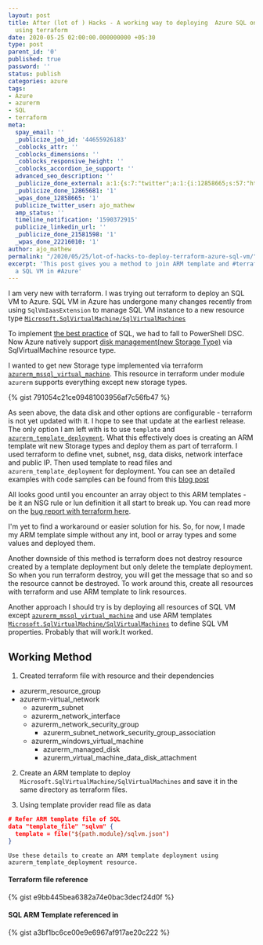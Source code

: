 ```yaml
---
layout: post
title: After (lot of ) Hacks - A working way to deploying  Azure SQL on Virtual Machine
  using terraform
date: 2020-05-25 02:00:00.000000000 +05:30
type: post
parent_id: '0'
published: true
password: ''
status: publish
categories: azure
tags:
- Azure
- azurerm
- SQL
- terraform
meta:
  spay_email: ''
  _publicize_job_id: '44655926183'
  _coblocks_attr: ''
  _coblocks_dimensions: ''
  _coblocks_responsive_height: ''
  _coblocks_accordion_ie_support: ''
  advanced_seo_description: ''
  _publicize_done_external: a:1:{s:7:"twitter";a:1:{i:12858665;s:57:"https://twitter.com/ajo_mathew/status/1264383480500310017";}}
  _publicize_done_12865681: '1'
  _wpas_done_12858665: '1'
  publicize_twitter_user: ajo_mathew
  amp_status: ''
  timeline_notification: '1590372915'
  publicize_linkedin_url: ''
  _publicize_done_21581598: '1'
  _wpas_done_22216010: '1'
author: ajo_mathew
permalink: "/2020/05/25/lot-of-hacks-to-deploy-terraform-azure-sql-vm/"
excerpt: 'This post gives you a method to join ARM template and #terraform to deploy
  a SQL VM in #Azure'
---
```


I am very new with terraform. I was trying out terraform to deploy an SQL VM to Azure. SQL VM in Azure has undergone many changes recently from using `SqlVmIaasExtension` to manage SQL VM instance to a new resource type [`Microsoft.SqlVirtualMachine/SqlVirtualMachines`](https://github.com/Azure/azure-quickstart-templates/blob/master/101-sql-vm-new-storage/azuredeploy.json)

To implement [the best practice](https://docs.microsoft.com/en-us/azure/virtual-machines/windows/sql/virtual-machines-windows-sql-performance#disks-guidance) of  SQL, we had to fall to PowerShell DSC. Now Azure natively support [disk management(new Storage Type)](https://docs.microsoft.com/en-us/azure/virtual-machines/windows/sql/virtual-machines-windows-sql-server-storage-configuration) via SqlVirtualMachine resource type.

I wanted to get new Storage type implemented via terraform [`azurerm_mssql_virtual_machine`](https://www.terraform.io/docs/providers/azurerm/r/mssql_virtual_machine.html). This resource in terraform under module `azurerm` supports everything except new storage types.

{% gist 791054c21ce09481003956af7c56fb47 %}

As seen above, the data disk and other options are configurable - terraform is not yet updated with it. I hope to see that update at the earliest release. The only option I am left with is to use `template` and [`azurerm_template_deployment`](https://www.terraform.io/docs/providers/azurerm/r/template_deployment.html). What this effectively does is creating an ARM template wit new Storage types and deploy them as part of terraform. I used terraform to define vnet, subnet, nsg, data disks, network interface and public IP. Then used template to read files and `azurerm_template_deployment` for deployment. You can see an detailed examples with code samples can be found from this [blog post](https://blog.dbi-services.com/deploying-sql-server-on-azure-virtual-machine-with-terraform/)

All looks good until you encounter an array object to this ARM templates - be it an NSG rule or lun definition it all start to break up. You can read more on the [bug report with terraform here](https://github.com/terraform-providers/terraform-provider-azurerm/issues/34).

I'm yet to find a workaround or easier solution for his. So, for now, I made my ARM template simple without any int, bool or array types and some values and deployed them.

Another downside of this method is terraform does not destroy resource created by a template deployment but only delete the template deployment. So when you run terraform destroy, you will get the message that so and so the resource cannot be destroyed. To work around this, create all resources with terraform and use ARM template to link resources.

Another approach I should try is by deploying all resources of SQL VM except [`azurerm_mssql_virtual_machine`](https://www.terraform.io/docs/providers/azurerm/r/mssql_virtual_machine.html) and use ARM templates [`Microsoft.SqlVirtualMachine/SqlVirtualMachines`](https://github.com/Azure/azure-quickstart-templates/blob/master/101-sql-vm-new-storage/azuredeploy.json) to define SQL VM properties. Probably that will work.It worked.

## Working Method

1. Created terraform file with resource and their dependencies
- azurerm_resource_group
- azurerm-virtual_network
  - azurerm_subnet
  - azurerm_network_interface
  - azurerm_network_security_group
    - azurerm_subnet_network_security_group_association
  - azurerm_windows_virtual_machine 
    - azurerm_managed_disk
    - azurerm_virtual_machine_data_disk_attachment

2. Create an ARM template to deploy `Microsoft.SqlVirtualMachine/SqlVirtualMachines` and save it in the same directory as terraform files.

3. Using template provider read file as data

  ```json
  # Refer ARM template file of SQL
  data "template_file" "sqlvm" {
    template = file("${path.module}/sqlvm.json")
  }
  ```

`Use these details to create an ARM template deployment using azurerm_template_deployment resource.`

#### Terraform file reference

{% gist e9bb445bea6382a74e0bac3decf24d0f %}

#### SQL ARM Template referenced in

{% gist a3bf1bc6ce00e9e6967af917ae20c222 %}
